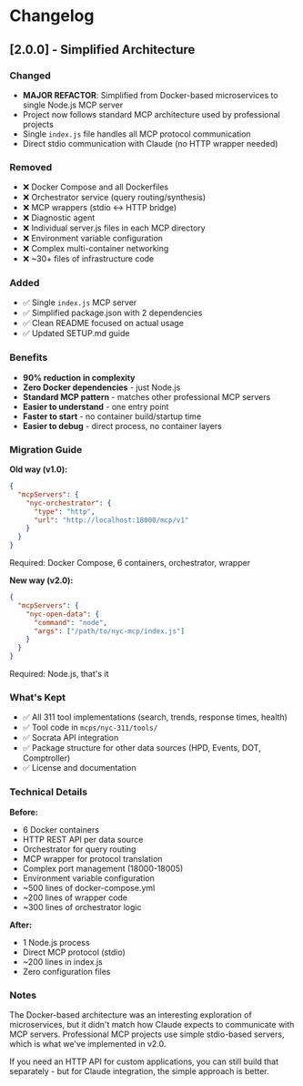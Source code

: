 # Changelog

## [2.0.0] - Simplified Architecture

### Changed
- **MAJOR REFACTOR**: Simplified from Docker-based microservices to single Node.js MCP server
- Project now follows standard MCP architecture used by professional projects
- Single `index.js` file handles all MCP protocol communication
- Direct stdio communication with Claude (no HTTP wrapper needed)

### Removed
- ❌ Docker Compose and all Dockerfiles
- ❌ Orchestrator service (query routing/synthesis)
- ❌ MCP wrappers (stdio ↔ HTTP bridge)
- ❌ Diagnostic agent
- ❌ Individual server.js files in each MCP directory
- ❌ Environment variable configuration
- ❌ Complex multi-container networking
- ❌ ~30+ files of infrastructure code

### Added
- ✅ Single `index.js` MCP server
- ✅ Simplified package.json with 2 dependencies
- ✅ Clean README focused on actual usage
- ✅ Updated SETUP.md guide

### Benefits
- **90% reduction in complexity**
- **Zero Docker dependencies** - just Node.js
- **Standard MCP pattern** - matches other professional MCP servers
- **Easier to understand** - one entry point
- **Faster to start** - no container build/startup time
- **Easier to debug** - direct process, no container layers

### Migration Guide

**Old way (v1.0):**
```json
{
  "mcpServers": {
    "nyc-orchestrator": {
      "type": "http",
      "url": "http://localhost:18000/mcp/v1"
    }
  }
}
```

Required: Docker Compose, 6 containers, orchestrator, wrapper

**New way (v2.0):**
```json
{
  "mcpServers": {
    "nyc-open-data": {
      "command": "node",
      "args": ["/path/to/nyc-mcp/index.js"]
    }
  }
}
```

Required: Node.js, that's it

### What's Kept
- ✅ All 311 tool implementations (search, trends, response times, health)
- ✅ Tool code in `mcps/nyc-311/tools/`
- ✅ Socrata API integration
- ✅ Package structure for other data sources (HPD, Events, DOT, Comptroller)
- ✅ License and documentation

### Technical Details

**Before:**
- 6 Docker containers
- HTTP REST API per data source
- Orchestrator for query routing
- MCP wrapper for protocol translation
- Complex port management (18000-18005)
- Environment variable configuration
- ~500 lines of docker-compose.yml
- ~200 lines of wrapper code
- ~300 lines of orchestrator logic

**After:**
- 1 Node.js process
- Direct MCP protocol (stdio)
- ~200 lines in index.js
- Zero configuration files

### Notes

The Docker-based architecture was an interesting exploration of microservices, but it didn't match how Claude expects to communicate with MCP servers. Professional MCP projects use simple stdio-based servers, which is what we've implemented in v2.0.

If you need an HTTP API for custom applications, you can still build that separately - but for Claude integration, the simple approach is better.
